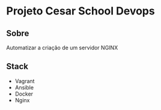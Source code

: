 # Projeto Cesar School Devops

## Sobre

Automatizar a criação de um servidor NGINX

## Stack

- Vagrant
- Ansible
- Docker
- Nginx

